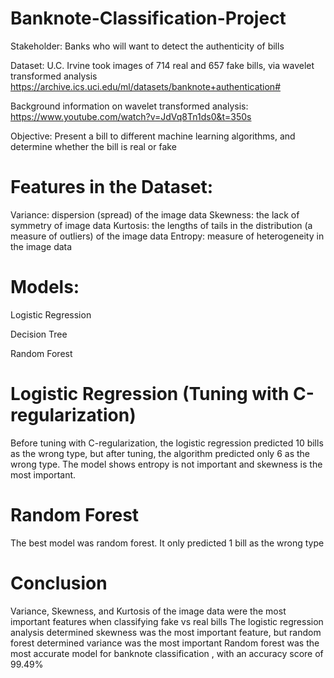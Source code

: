 # Banknote-Classification-Project

Stakeholder: Banks who will want to detect the authenticity of bills

Dataset: U.C. Irvine took images of 714 real and 657 fake bills, via wavelet transformed analysis 
https://archive.ics.uci.edu/ml/datasets/banknote+authentication#

Background information on wavelet transformed analysis: 
https://www.youtube.com/watch?v=JdVq8Tn1ds0&t=350s

Objective: Present a bill to different machine learning algorithms, and determine whether the bill is real or fake 

# Features in the Dataset: 
Variance: dispersion (spread) of the image data
Skewness: the lack of symmetry of image data
Kurtosis: the lengths of tails in the distribution (a measure of outliers) of the image data
Entropy: measure of heterogeneity in the image data

 # Models:
Logistic Regression 

Decision Tree 

Random Forest 

# Logistic Regression (Tuning with C-regularization)
Before tuning with C-regularization, the logistic regression predicted 10 bills as the wrong type, but after tuning, the algorithm predicted only 6 as the wrong type. The model shows entropy is not important and skewness is the most important.

# Random Forest 
The best model  was random forest. It only predicted 1 bill as the wrong type 

# Conclusion 
Variance, Skewness, and Kurtosis of the image data were the most important features when classifying fake vs real bills
The logistic regression analysis determined skewness was the most important feature, but random forest determined variance was the most important 
Random forest was the most accurate model for banknote classification , with an accuracy score of 99.49%

